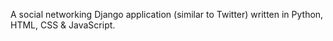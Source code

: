 A social networking Django application (similar to Twitter) written in Python, HTML, CSS &amp; JavaScript.
